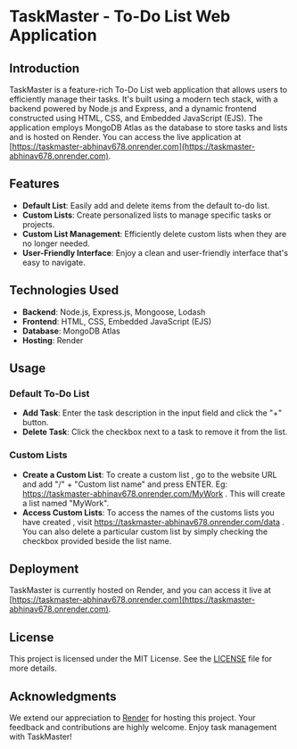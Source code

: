 # TaskMaster - To-Do List Web Application

## Introduction

TaskMaster is a feature-rich To-Do List web application that allows users to efficiently manage their tasks. It's built using a modern tech stack, with a backend powered by Node.js and Express, and a dynamic frontend constructed using HTML, CSS, and Embedded JavaScript (EJS). The application employs MongoDB Atlas as the database to store tasks and lists and is hosted on Render. You can access the live application at [https://taskmaster-abhinav678.onrender.com](https://taskmaster-abhinav678.onrender.com).

## Features

- **Default List**: Easily add and delete items from the default to-do list.
- **Custom Lists**: Create personalized lists to manage specific tasks or projects.
- **Custom List Management**: Efficiently delete custom lists when they are no longer needed.
- **User-Friendly Interface**: Enjoy a clean and user-friendly interface that's easy to navigate.

## Technologies Used

- **Backend**: Node.js, Express.js, Mongoose, Lodash
- **Frontend**: HTML, CSS, Embedded JavaScript (EJS)
- **Database**: MongoDB Atlas
- **Hosting**: Render



## Usage

### Default To-Do List

- **Add Task**: Enter the task description in the input field and click the "+" button.
- **Delete Task**: Click the checkbox next to a task to remove it from the list.

### Custom Lists

- **Create a Custom List**: To create a custom list , go to the website URL and add "/" + "Custom list name" and press ENTER. Eg: https://taskmaster-abhinav678.onrender.com/MyWork . This will create a list named "MyWork".
- **Access Custom Lists**: To access the names of the customs lists you have created , visit https://taskmaster-abhinav678.onrender.com/data . You can also delete a particular custom list by simply checking  the checkbox provided beside the list name.

## Deployment

TaskMaster is currently hosted on Render, and you can access it live at [https://taskmaster-abhinav678.onrender.com](https://taskmaster-abhinav678.onrender.com).

## License

This project is licensed under the MIT License. See the [LICENSE](LICENSE) file for more details.

## Acknowledgments

We extend our appreciation to [Render](https://render.com) for hosting this project. Your feedback and contributions are highly welcome. Enjoy task management with TaskMaster!
